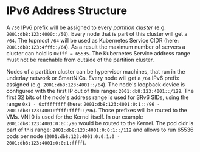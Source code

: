 # IPv6 Address Structure

A `/50` IPv6 prefix will be assigned to every *partition cluster* (e.g. `2001:db8:123:4000::/50`).
Every node that is part of this cluster will get a `/64`. The topmost `/64` will be used as Kubernetes Service CIDR (here: `2001:db8:123:4fff::/64`). As a result the maximum number of servers a cluster can hold is `0xfff = 65535`. The Kubernetes Service address range must not be reachable from outside of the partition cluster.

Nodes of a partition cluster can be hypervisor machines, that run in the underlay network or SmartNICs. Every node will get a `/64` IPv6 prefix assigned (e.g. `2001:db8:123:4001::/64`). The node's loopback device is configured with the first IP out of this range: `2001:db8:123:4001::/128`. The first 32 bits of the node's address range is used for SRv6 SIDs, using the range `0x1 - 0xffffffff` (here: `2001:db8:123:4001:0:1::/96 - 2001:db8:123:4001:ffff:ffff::/96`). Those prefixes will be routed to the VMs. VNI 0 is used for the Kernel itself. In our example `2001:db8:123:4001:0:0::/96` would be routed to the Kernel. The pod cidr is part of this range: `2001:db8:123:4001:0:0:1::/112` and allows to run 65536 pods per node (`2001:db8:123:4001:0:0:1:0 - 2001:db8:123:4001:0:0:1:ffff`).